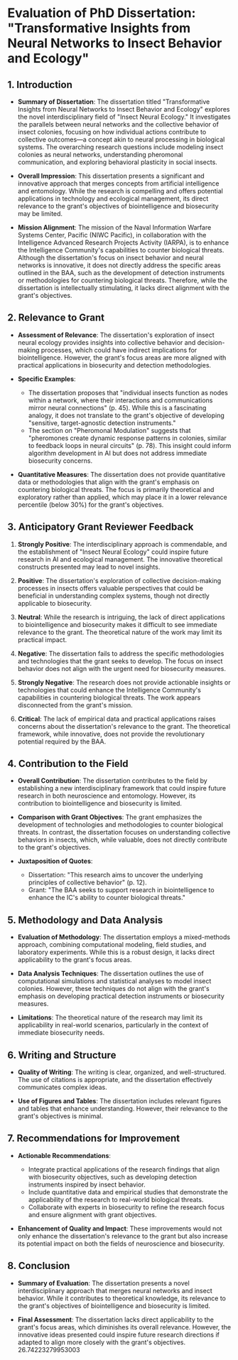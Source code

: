 # Evaluation of PhD Dissertation: "Transformative Insights from Neural Networks to Insect Behavior and Ecology"

## 1. Introduction

- **Summary of Dissertation**: The dissertation titled "Transformative Insights from Neural Networks to Insect Behavior and Ecology" explores the novel interdisciplinary field of "Insect Neural Ecology." It investigates the parallels between neural networks and the collective behavior of insect colonies, focusing on how individual actions contribute to collective outcomes—a concept akin to neural processing in biological systems. The overarching research questions include modeling insect colonies as neural networks, understanding pheromonal communication, and exploring behavioral plasticity in social insects.

- **Overall Impression**: This dissertation presents a significant and innovative approach that merges concepts from artificial intelligence and entomology. While the research is compelling and offers potential applications in technology and ecological management, its direct relevance to the grant's objectives of biointelligence and biosecurity may be limited.

- **Mission Alignment**: The mission of the Naval Information Warfare Systems Center, Pacific (NIWC Pacific), in collaboration with the Intelligence Advanced Research Projects Activity (IARPA), is to enhance the Intelligence Community's capabilities to counter biological threats. Although the dissertation's focus on insect behavior and neural networks is innovative, it does not directly address the specific areas outlined in the BAA, such as the development of detection instruments or methodologies for countering biological threats. Therefore, while the dissertation is intellectually stimulating, it lacks direct alignment with the grant's objectives.

## 2. Relevance to Grant

- **Assessment of Relevance**: The dissertation's exploration of insect neural ecology provides insights into collective behavior and decision-making processes, which could have indirect implications for biointelligence. However, the grant's focus areas are more aligned with practical applications in biosecurity and detection methodologies.

- **Specific Examples**:
  - The dissertation proposes that "individual insects function as nodes within a network, where their interactions and communications mirror neural connections" (p. 45). While this is a fascinating analogy, it does not translate to the grant's objective of developing "sensitive, target-agnostic detection instruments."
  - The section on "Pheromonal Modulation" suggests that "pheromones create dynamic response patterns in colonies, similar to feedback loops in neural circuits" (p. 78). This insight could inform algorithm development in AI but does not address immediate biosecurity concerns.

- **Quantitative Measures**: The dissertation does not provide quantitative data or methodologies that align with the grant's emphasis on countering biological threats. The focus is primarily theoretical and exploratory rather than applied, which may place it in a lower relevance percentile (below 30%) for the grant's objectives.

## 3. Anticipatory Grant Reviewer Feedback

1. **Strongly Positive**: The interdisciplinary approach is commendable, and the establishment of "Insect Neural Ecology" could inspire future research in AI and ecological management. The innovative theoretical constructs presented may lead to novel insights.

2. **Positive**: The dissertation's exploration of collective decision-making processes in insects offers valuable perspectives that could be beneficial in understanding complex systems, though not directly applicable to biosecurity.

3. **Neutral**: While the research is intriguing, the lack of direct applications to biointelligence and biosecurity makes it difficult to see immediate relevance to the grant. The theoretical nature of the work may limit its practical impact.

4. **Negative**: The dissertation fails to address the specific methodologies and technologies that the grant seeks to develop. The focus on insect behavior does not align with the urgent need for biosecurity measures.

5. **Strongly Negative**: The research does not provide actionable insights or technologies that could enhance the Intelligence Community's capabilities in countering biological threats. The work appears disconnected from the grant's mission.

6. **Critical**: The lack of empirical data and practical applications raises concerns about the dissertation's relevance to the grant. The theoretical framework, while innovative, does not provide the revolutionary potential required by the BAA.

## 4. Contribution to the Field

- **Overall Contribution**: The dissertation contributes to the field by establishing a new interdisciplinary framework that could inspire future research in both neuroscience and entomology. However, its contribution to biointelligence and biosecurity is limited.

- **Comparison with Grant Objectives**: The grant emphasizes the development of technologies and methodologies to counter biological threats. In contrast, the dissertation focuses on understanding collective behaviors in insects, which, while valuable, does not directly contribute to the grant's objectives.

- **Juxtaposition of Quotes**:
  - Dissertation: "This research aims to uncover the underlying principles of collective behavior" (p. 12).
  - Grant: "The BAA seeks to support research in biointelligence to enhance the IC's ability to counter biological threats." 

## 5. Methodology and Data Analysis

- **Evaluation of Methodology**: The dissertation employs a mixed-methods approach, combining computational modeling, field studies, and laboratory experiments. While this is a robust design, it lacks direct applicability to the grant's focus areas.

- **Data Analysis Techniques**: The dissertation outlines the use of computational simulations and statistical analyses to model insect colonies. However, these techniques do not align with the grant's emphasis on developing practical detection instruments or biosecurity measures.

- **Limitations**: The theoretical nature of the research may limit its applicability in real-world scenarios, particularly in the context of immediate biosecurity needs.

## 6. Writing and Structure

- **Quality of Writing**: The writing is clear, organized, and well-structured. The use of citations is appropriate, and the dissertation effectively communicates complex ideas.

- **Use of Figures and Tables**: The dissertation includes relevant figures and tables that enhance understanding. However, their relevance to the grant's objectives is minimal.

## 7. Recommendations for Improvement

- **Actionable Recommendations**:
  - Integrate practical applications of the research findings that align with biosecurity objectives, such as developing detection instruments inspired by insect behavior.
  - Include quantitative data and empirical studies that demonstrate the applicability of the research to real-world biological threats.
  - Collaborate with experts in biosecurity to refine the research focus and ensure alignment with grant objectives.

- **Enhancement of Quality and Impact**: These improvements would not only enhance the dissertation's relevance to the grant but also increase its potential impact on both the fields of neuroscience and biosecurity.

## 8. Conclusion

- **Summary of Evaluation**: The dissertation presents a novel interdisciplinary approach that merges neural networks and insect behavior. While it contributes to theoretical knowledge, its relevance to the grant's objectives of biointelligence and biosecurity is limited.

- **Final Assessment**: The dissertation lacks direct applicability to the grant's focus areas, which diminishes its overall relevance. However, the innovative ideas presented could inspire future research directions if adapted to align more closely with the grant's objectives. 26.74223279953003